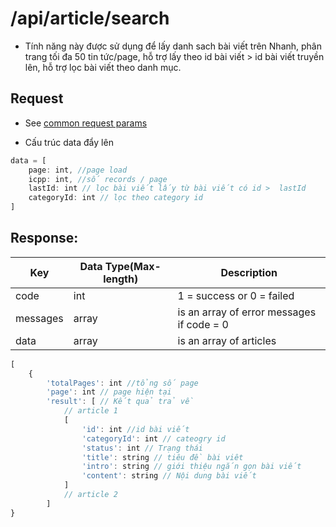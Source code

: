 # /api/article/search 

- Tính năng này được sử dụng để lấy danh sach bài viết trên Nhanh, phân trang tối đa 50 tin tức/page, hỗ trợ lấy theo id bài viết > id bài viết truyền lên, hỗ trợ lọc bài viết theo danh mục.

## Request
- See [common request params](/api.md#request)

- Cấu trúc data đẩy lên
```js
data = [
	page: int, //page load
	icpp: int, //số records / page
	lastId: int // lọc bài viết lấy từ bài viết có id >  lastId
	categoryId: int // lọc theo category id
]
```
## Response:

Key | Data Type(Max-length) | Description
------- | ------ | -----------
code | int | 1 = success or 0 = failed
messages | array | is an array of error messages if code = 0
data | array | is an array of articles

```js
[
	{
		'totalPages': int //tổng số page
		'page': int // page hiện tại
		'result': [ // Kết quả trả về
			// article 1
			[
				'id': int //id bài viết
				'categoryId': int // cateogry id
				'status': int // Trạng thái
				'title': string // tiêu đề bài viêt
				'intro': string // giới thiệu ngắn gọn bài viết
				'content': string // Nội dung bài viết
			]
			// article 2
		]
}
```

